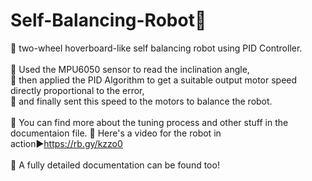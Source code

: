 # Self-Balancing-Robot:car:

:star2: two-wheel hoverboard-like self balancing robot using PID Controller.
</br></br>
:star2: Used the MPU6050 sensor to read the inclination angle,</br>
:star2: then applied the PID Algorithm to get a suitable output motor speed directly proportional to the error, </br>
:star2: and finally sent this speed to the motors to balance the robot. </br></br>
:star2: You can find more about the tuning process and other stuff in the documentaion file.
:star2: Here's a video for the robot in action:arrow_forward:https://rb.gy/kzzo0 </br></br>
:star2: A fully detailed documentation can be found too! </br></br>
